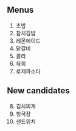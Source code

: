## Menus

1. 초밥
2. 참치김밥
3. 레몬에이드
4. 닭갈비
5. 콜라
6. 육회
7. 로제파스타

## New candidates

8. 김치찌개
9. 청국장
10. 샌드위치
